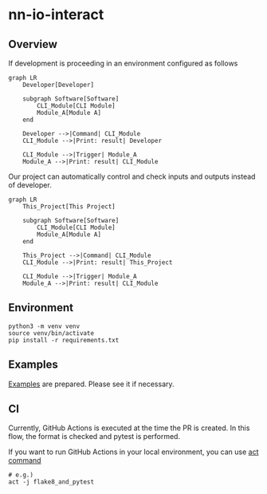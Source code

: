 # nn-io-interact

## Overview

If development is proceeding in an environment configured as follows

```mermaid
graph LR
    Developer[Developer]

    subgraph Software[Software]
        CLI_Module[CLI Module]
        Module_A[Module A]
    end

    Developer -->|Command| CLI_Module
    CLI_Module -->|Print: result| Developer

    CLI_Module -->|Trigger| Module_A
    Module_A -->|Print: result| CLI_Module
```

Our project can automatically control and check inputs and outputs instead of developer.

```mermaid
graph LR
    This_Project[This Project]

    subgraph Software[Software]
        CLI_Module[CLI Module]
        Module_A[Module A]
    end

    This_Project -->|Command| CLI_Module
    CLI_Module -->|Print: result| This_Project

    CLI_Module -->|Trigger| Module_A
    Module_A -->|Print: result| CLI_Module
```

## Environment

```shell
python3 -m venv venv
source venv/bin/activate
pip install -r requirements.txt
```

## Examples

[Examples](./examples/README.md) are prepared. Please see it if necessary.

## CI

Currently, GitHub Actions is executed at the time the PR is created.
In this flow, the format is checked and pytest is performed.

If you want to run GitHub Actions in your local environment, you can use [act command](https://github.com/nektos/act)

```shell
# e.g.)
act -j flake8_and_pytest
```
